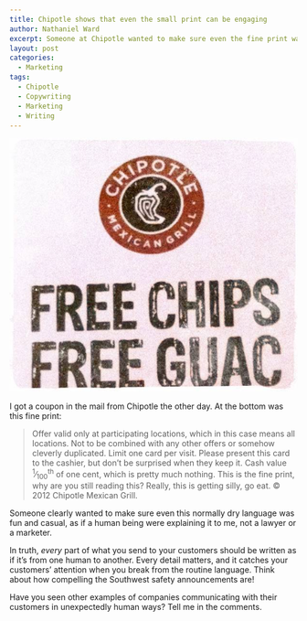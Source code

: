 ```yaml
---
title: Chipotle shows that even the small print can be engaging
author: Nathaniel Ward
excerpt: Someone at Chipotle wanted to make sure even the fine print was fun and casual, as if a human being were writing it, not a lawyer or a marketer.
layout: post
categories:
  - Marketing
tags:
  - Chipotle
  - Copywriting
  - Marketing
  - Writing
---
```

![Free chips, free guac](/images/2012-09-17-chipotle-optimized.jpg)

I got a coupon in the mail from Chipotle the other day. At the bottom was this fine print:

> Offer valid only at participating locations, which in this case means all locations. Not to be combined with any other offers or somehow cleverly duplicated. Limit one card per visit. Please present this card to the cashier, but don’t be surprised when they keep it. Cash value <sup>1</sup>⁄<sub>100</sub><sup>th</sup> of one cent, which is pretty much nothing. This is the fine print, why are you still reading this? Really, this is getting silly, go eat. © 2012 Chipotle Mexican Grill.

<!--more-->Someone clearly wanted to make sure even this normally dry language was fun and casual, as if a human being were explaining it to me, not a lawyer or a marketer.

In truth, *every* part of what you send to your customers should be written as if it’s from one human to another. Every detail matters, and it catches your customers’ attention when you break from the routine language. Think about how compelling the Southwest safety announcements are!

Have you seen other examples of companies communicating with their customers in unexpectedly human ways? Tell me in the comments.